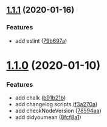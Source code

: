## [1.1.1](https://github.com/tian-cai/git-tool/compare/v1.1.0...v1.1.1) (2020-01-16)


### Features

* add eslint ([79b697a](https://github.com/tian-cai/git-tool/commit/79b697a3856c5ca4c8e3d60c560d6b60f719b074))



# [1.1.0](https://github.com/tian-cai/git-tool/compare/f3a270a7f8274496d5d9a6c22755a0195fea4925...v1.1.0) (2020-01-10)


### Features

* add chalk ([b91b21b](https://github.com/tian-cai/git-tool/commit/b91b21bf4c71e9a79e7a212c77d5c7128a2e1e79))
* add changelog scripts ([f3a270a](https://github.com/tian-cai/git-tool/commit/f3a270a7f8274496d5d9a6c22755a0195fea4925))
* add checkNodeVersion ([78594aa](https://github.com/tian-cai/git-tool/commit/78594aaba48d65eb886174840db14e803866b768))
* add didyoumean ([8fcf8a1](https://github.com/tian-cai/git-tool/commit/8fcf8a1ca78beb8191dc924ed7b8c2c98c8457d2))



